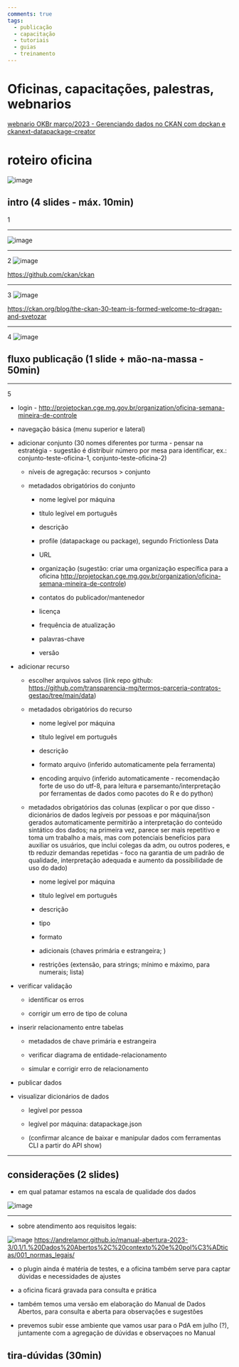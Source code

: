 ```yaml
---
comments: true
tags:
  - publicação
  - capacitação
  - tutoriais
  - guias
  - treinamento
---
```


# Oficinas, capacitações, palestras, webnarios

[webnario OKBr março/2023 - Gerenciando dados no CKAN com dpckan e ckanext-datapackage-creator](https://transparencia-mg.github.io/reveal.js/presentations/20230328_gerenciar_dados_abertos_com_dpckan/index.html)

# roteiro oficina

![image](https://user-images.githubusercontent.com/52294411/235708922-ea9682a8-5f30-41c9-b611-d1a5a6e5b9a9.png)

## intro (4 slides - máx. 10min)

1


- - - 

![image](https://user-images.githubusercontent.com/52294411/235705786-b506164d-08d3-40ba-aec2-e1cc85d51607.png)


- - - 
2
![image](https://user-images.githubusercontent.com/52294411/235702265-7da1c054-1d92-485f-b4ea-89279cec4057.png)

https://github.com/ckan/ckan


- - - 
3
![image](https://user-images.githubusercontent.com/52294411/235703452-f20606ed-3db3-45cb-9248-3fc779d5a0c4.png)

https://ckan.org/blog/the-ckan-30-team-is-formed-welcome-to-dragan-and-svetozar


- - - 
4
![image](https://user-images.githubusercontent.com/52294411/235704328-972bc2b7-bae7-43f2-aa09-31a6dd5f2378.png)

## fluxo publicação (1 slide + mão-na-massa - 50min)


- - -
5
- login - http://projetockan.cge.mg.gov.br/organization/oficina-semana-mineira-de-controle

- navegação básica (menu superior e lateral)

- adicionar conjunto (30 nomes diferentes por turma - pensar na estratégia - sugestão é distribuir número por mesa para identificar, ex.: conjunto-teste-oficina-1, conjunto-teste-oficina-2)

	- níveis de agregação: recursos > conjunto

	- metadados obrigatórios do conjunto

		- nome legível por máquina

		- título legível em português

		- descrição

		- profile (datapackage ou package), segundo Frictionless Data

		- URL

		- organização (sugestão: criar uma organização específica para a oficina http://projetockan.cge.mg.gov.br/organization/oficina-semana-mineira-de-controle)

		- contatos do publicador/mantenedor

		- licença

		- frequência de atualização
		
		- palavras-chave
		- versão

- adicionar recurso

	- escolher arquivos salvos (link repo github: https://github.com/transparencia-mg/termos-parceria-contratos-gestao/tree/main/data)

	- metadados obrigatórios do recurso

		- nome legível por máquina

		- título legível em português

		- descrição

		- formato arquivo (inferido automaticamente pela ferramenta)

		- encoding arquivo (inferido automaticamente - recomendação forte de uso do utf-8, para leitura e parsemanto/interpretação por ferramentas de dados como pacotes do R e do python)

	- metadados obrigatórios das colunas (explicar o por que disso - dicionários de dados legíveis por pessoas e por máquina/json gerados automaticamente permitirão a interpretação do conteúdo sintático dos dados; na primeira vez, parece ser mais repetitivo e toma um trabalho a mais, mas com potenciais benefícios para auxiliar os usuários, que inclui colegas da adm, ou outros poderes, e tb reduzir demandas repetidas - foco na garantia de um padrão de qualidade, interpretação adequada e aumento da possibilidade de uso do dado)

		- nome legível por máquina

		- título legível em português

		- descrição

		- tipo

		- formato

		- adicionais (chaves primária e estrangeira; )

		- restrições (extensão, para strings; mínimo e máximo, para numerais; lista)

- verificar validação

	- identificar os erros

	- corrigir um erro de tipo de coluna

- inserir relacionamento entre tabelas

	- metadados de chave primária e estrangeira

	- verificar diagrama de entidade-relacionamento

	- simular e corrigir erro de relacionamento

- publicar dados

- visualizar dicionários de dados

	- legível por pessoa

	- legível por máquina: datapackage.json

	- (confirmar alcance de baixar e manipular dados com ferramentas CLI a partir do API show) 

- - - 

## considerações (2 slides)

- em qual patamar estamos na escala de qualidade dos dados 

![image](https://user-images.githubusercontent.com/52294411/235706596-7d9b1db7-26e7-4d8e-afa1-1b89a3e561e6.png)

- - - 

- sobre atendimento aos requisitos legais:

![image](https://user-images.githubusercontent.com/52294411/235706961-51f46cf8-9c15-46b9-9be0-a50cead198c2.png)
https://andrelamor.github.io/manual-abertura-2023-3/0.1/1.%20Dados%20Abertos%2C%20contexto%20e%20pol%C3%ADticas/001_normas_legais/

- o plugin ainda é matéria de testes, e a oficina também serve para captar dúvidas e necessidades de ajustes

- a oficina ficará gravada para consulta e prática

- também temos uma versão em elaboração do Manual de Dados Abertos, para consulta e aberta para observações e sugestões

- prevemos subir esse ambiente que vamos usar para o PdA em julho (?), juntamente com a agregação de dúvidas e observaçoes no Manual

## tira-dúvidas (30min)